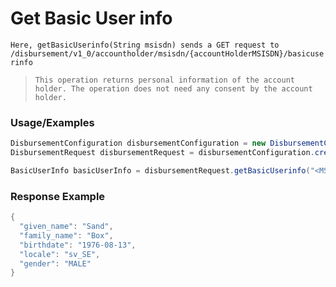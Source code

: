 # Get Basic User info

`Here, getBasicUserinfo(String msisdn) sends a GET request to /disbursement/v1_0/accountholder/msisdn/{accountHolderMSISDN}/basicuserinfo`

> `This operation returns personal information of the account holder. The operation does not need any consent by the account holder.`

### Usage/Examples

```java
DisbursementConfiguration disbursementConfiguration = new DisbursementConfiguration("<DISBURSEMENT_SUBSCRIPTION_KEY>", "<REFERENCE_ID>", "<API_KEY>","<MODE>","<TARGET_ENVIRONMENT>");
DisbursementRequest disbursementRequest = disbursementConfiguration.createDisbursementRequest();

BasicUserInfo basicUserInfo = disbursementRequest.getBasicUserinfo("<MSISDN>");
```

### Response Example

```java
{
  "given_name": "Sand",
  "family_name": "Box",
  "birthdate": "1976-08-13",
  "locale": "sv_SE",
  "gender": "MALE"
}
```
